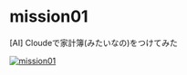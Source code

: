 # mission01

[AI] Cloudeで家計簿(みたいなの)をつけてみた

[![mission01](https://img.youtube.com/vi/FOm20QzFfno/maxresdefault.jpg)](https://www.youtube.com/watch?v=FOm20QzFfno)
